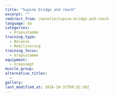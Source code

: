 ```yaml
---
title: "Supine bridge and reach"
excerpt: ""
redirect_from: /oevelse/supine-bridge-and-reach
language: da
categories:
  - Kropsstamme
training_type: 
  - Balance
  - Mobilisering
training_focus: 
  - kropsstamme
equipment:
  - kropsvægt
muscle_group:
alternative_titles:
  - 
gallery:
last_modified_at: 2016-10-31T09:32:36Z
---
```



